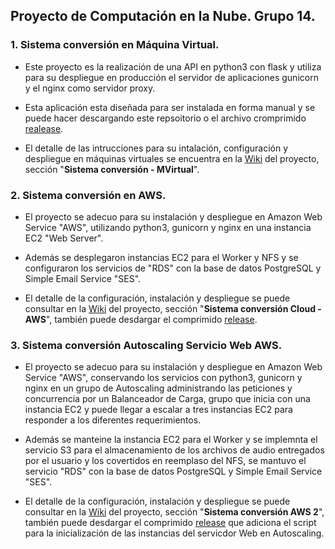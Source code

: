 ## Proyecto de Computación en la Nube. Grupo 14.

### 1. Sistema conversión en Máquina Virtual.

* Este proyecto es la realización de una API en python3 con flask y utiliza para su despliegue en producción el servidor de aplicaciones gunicorn y el nginx como servidor proxy. <br>

* Esta aplicación esta diseñada para ser instalada en forma manual y se puede hacer descargando este repsoitorio o el archivo cromprimido [realease](https://github.com/MISW-4204-ComputacionEnNube/Proyecto-Grupo14-202120/releases/tag/V1.0.0). <br>

* El detalle de las intrucciones para su intalación, configuración y despliegue en máquinas virtuales se encuentra en la [Wiki](https://github.com/MISW-4204-ComputacionEnNube/Proyecto-Grupo14-202120/wiki) del proyecto, sección "**Sistema conversión - MVirtual**".

### 2. Sistema conversión en AWS.

* El proyecto se adecuo para su instalación y despliegue en Amazon Web Service "AWS", utilizando python3, gunicorn y nginx en una instancia EC2 "Web Server". <br>

* Además se desplegaron instancias EC2 para el Worker y NFS y se configuraron los servicios de "RDS" con la base de datos PostgreSQL y Simple Email Service "SES". <br>

* El detalle de la configuración, instalación y despliegue se puede consultar en la [Wiki](https://github.com/MISW-4204-ComputacionEnNube/Proyecto-Grupo14-202120/wiki) del proyecto, sección "**Sistema conversión Cloud - AWS**", también puede desdargar el comprimido [release](https://github.com/MISW-4204-ComputacionEnNube/Proyecto-Grupo14-202120/releases/tag/V2.0.0).

### 3. Sistema conversión Autoscaling Servicio Web AWS.

* El proyecto se adecuo para su instalación y despliegue en Amazon Web Service "AWS", conservando los servicios con python3, gunicorn y nginx en un grupo de Autoscaling administrando las peticiones y concurrencia por un Balanceador de Carga, grupo que inicia con una instancia EC2 y puede llegar a escalar a tres instancias EC2 para responder a los diferentes requerimientos. <br>

* Además se manteine la instancia EC2 para el Worker y se implemnta el servicio S3 para el almacenamiento de los archivos de audio entregados por el usuario y los covertidos en reemplaso del NFS, se mantuvo el servicio "RDS" con la base de datos PostgreSQL y Simple Email Service "SES". <br>

* El detalle de la configuración, instalación y despliegue se puede consultar en la [Wiki](https://github.com/MISW-4204-ComputacionEnNube/Proyecto-Grupo14-202120/wiki) del proyecto, sección "**Sistema conversión AWS 2**", también puede desdargar el comprimido [release](https://github.com/MISW-4204-ComputacionEnNube/Proyecto-Grupo14-202120/releases/tag/V3.0.0) que adiciona el script para la inicialización de las instancias del servicdor Web en Autoscaling.
